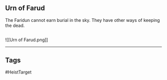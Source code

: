 ## Urn of Farud
The Faridun cannot earn burial in the sky.
They have other ways of keeping the dead.
## 
![[Urn of Farud.png]]

---
## Tags
#HeistTarget